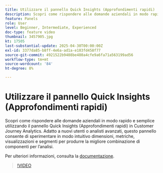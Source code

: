 ```yaml
---
title: Utilizzare il pannello Quick Insights (Approfondimenti rapidi)
description: Scopri come rispondere alle domande aziendali in modo rapido e semplice utilizzando il pannello Quick Insights (Approfondimenti rapidi) in Customer Journey Analytics.
feature: Panels
role: User
level: Beginner, Intermediate, Experienced
doc-type: feature video
thumbnail: 3457905.jpg
kt: 17505
last-substantial-update: 2025-04-30T00:00:00Z
exl-id: 3377da85-b8ff-4e6a-ad1a-e103fd458f77
source-git-commit: 4921522b9408be480a4cfe9a6fa71a563199ad56
workflow-type: tm+mt
source-wordcount: '84'
ht-degree: 8%

---
```


# Utilizzare il pannello Quick Insights (Approfondimenti rapidi)

Scopri come rispondere alle domande aziendali in modo rapido e semplice utilizzando il pannello Quick Insights (Approfondimenti rapidi) in Customer Journey Analytics. Adatto a nuovi utenti o analisti avanzati, questo pannello consente di sperimentare in modo intuitivo dimensioni, metriche, visualizzazioni e segmenti per produrre la migliore combinazione di componenti per l’analisi.

Per ulteriori informazioni, consulta la [documentazione](https://experienceleague.adobe.com/en/docs/analytics-platform/using/cja-workspace/panels/quickinsight).

>[!VIDEO](https://video.tv.adobe.com/v/3457905/?learn=on)
